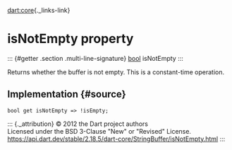 [dart:core](../../dart-core/dart-core-library){._links-link}

isNotEmpty property
===================

::: {#getter .section .multi-line-signature}
[bool](../bool-class) isNotEmpty
:::

Returns whether the buffer is not empty. This is a constant-time
operation.

Implementation {#source}
--------------

``` {.language-dart data-language="dart"}
bool get isNotEmpty => !isEmpty;
```

::: {._attribution}
© 2012 the Dart project authors\
Licensed under the BSD 3-Clause \"New\" or \"Revised\" License.\
<https://api.dart.dev/stable/2.18.5/dart-core/StringBuffer/isNotEmpty.html>
:::
